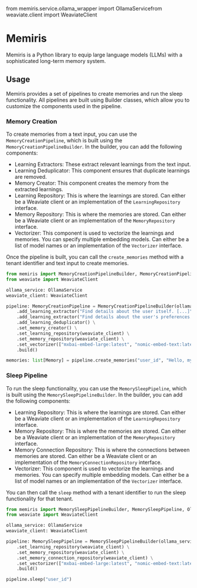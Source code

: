 from memiris.service.ollama_wrapper import OllamaServicefrom weaviate.client import WeaviateClient

# Memiris

Memiris is a Python library to equip large language models (LLMs) with a sophisticated long-term memory system.

## Usage

Memiris provides a set of pipelines to create memories and run the sleep functionality.
All pipelines are built using Builder classes, which allow you to customize the components used in the pipeline.

### Memory Creation

To create memories from a text input, you can use the `MemoryCreationPipeline`, which is built using the `MemoryCreationPipelineBuilder`.
In the builder, you can add the following components:

- Learning Extractors: These extract relevant learnings from the text input.
- Learning Deduplicator: This component ensures that duplicate learnings are removed.
- Memory Creator: This component creates the memory from the extracted learnings.
- Learning Repository: This is where the learnings are stored. Can either be a Weaviate client or an implementation of the `LearningRepository` interface.
- Memory Repository: This is where the memories are stored. Can either be a Weaviate client or an implementation of the `MemoryRepository` interface.
- Vectorizer: This component is used to vectorize the learnings and memories. You can specify multiple embedding models. Can either be a list of model names or an implementation of the `Vectorizer` interface.

Once the pipeline is built, you can call the `create_memories` method with a tenant identifier and text input to create memories.

```python
from memiris import MemoryCreationPipelineBuilder, MemoryCreationPipeline, OllamaService, Memory
from weaviate import WeaviateClient

ollama_service: OllamaService
weaviate_client: WeaviateClient

pipeline: MemoryCreationPipeline = MemoryCreationPipelineBuilder(ollama_service) \
    .add_learning_extractor("Find details about the user itself. [...]") \
    .add_learning_extractor("Find details about the user's preferences. [...]") \
    .add_learning_deduplicator() \
    .set_memory_creator() \
    .set_learning_repository(weaviate_client) \
    .set_memory_repository(weaviate_client) \
    .set_vectorizer(["mxbai-embed-large:latest", "nomic-embed-text:latest"]) \
    .build()

memories: list[Memory] = pipeline.create_memories("user_id", "Hello, my name is John Doe. I love hiking and photography. [...]")
```

### Sleep Pipeline

To run the sleep functionality, you can use the `MemorySleepPipeline`, which is built using the `MemorySleepPipelineBuilder`.
In the builder, you can add the following components:

- Learning Repository: This is where the learnings are stored. Can either be a Weaviate client or an implementation of the `LearningRepository` interface.
- Memory Repository: This is where the memories are stored. Can either be a Weaviate client or an implementation of the `MemoryRepository` interface.
- Memory Connection Repository: This is where the connections between memories are stored. Can either be a Weaviate client or an implementation of the `MemoryConnectionRepository` interface.
- Vectorizer: This component is used to vectorize the learnings and memories. You can specify multiple embedding models. Can either be a list of model names or an implementation of the `Vectorizer` interface.

You can then call the `sleep` method with a tenant identifier to run the sleep functionality for that tenant.

```python
from memiris import MemorySleepPipelineBuilder, MemorySleepPipeline, OllamaService
from weaviate import WeaviateClient

ollama_service: OllamaService
weaviate_client: WeaviateClient

pipeline: MemorySleepPipeline = MemorySleepPipelineBuilder(ollama_service) \
    .set_learning_repository(weaviate_client) \
    .set_memory_repository(weaviate_client) \
    .set_memory_connection_repository(weaviate_client) \
    .set_vectorizer(["mxbai-embed-large:latest", "nomic-embed-text:latest"]) \
    .build()

pipeline.sleep("user_id")
```
